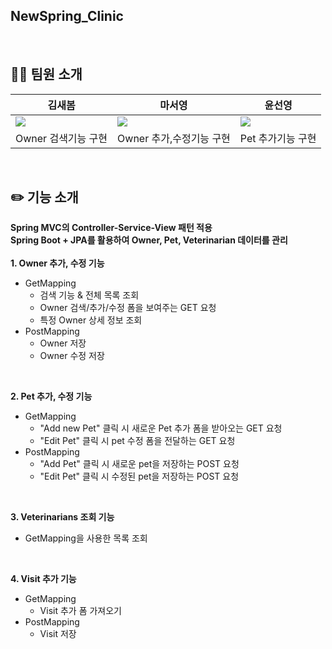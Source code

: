 ## NewSpring_Clinic
<br> 

## 👨‍💻 팀원 소개
| 김새봄 | 마서영 | 윤선영 |
| --- | --- | --- |
| <img src="https://avatars.githubusercontent.com/newspring0203" > | <img src="https://avatars.githubusercontent.com/luxihua" > | <img src="https://avatars.githubusercontent.com/yunsy1103"> | 
| Owner 검색기능 구현 | Owner 추가,수정기능 구현 | Pet 추가기능 구현 |

<br>

## ✏️ 기능 소개 
**Spring MVC의 Controller-Service-View 패턴 적용**
<br>
**Spring Boot + JPA를 활용하여 Owner, Pet, Veterinarian 데이터를 관리**
<br><br>
**1. Owner 추가, 수정 기능**
  - GetMapping
    * 검색 기능 & 전체 목록 조회
    * Owner 검색/추가/수정 폼을 보여주는 GET 요청
    * 특정 Owner 상세 정보 조회 
  - PostMapping
    * Owner 저장 
    * Owner 수정 저장
<br>

**2. Pet 추가, 수정 기능**
  - GetMapping
    * "Add new Pet" 클릭 시 새로운 Pet 추가 폼을 받아오는 GET 요청
    * "Edit Pet" 클릭 시 pet 수정 폼을 전달하는 GET 요청
  - PostMapping
    * "Add Pet" 클릭 시 새로운 pet을 저장하는 POST 요청
    * "Edit Pet" 클릭 시 수정된 pet을 저장하는 POST 요청
<br>

**3. Veterinarians 조회 기능**
  - GetMapping을 사용한 목록 조회
<br>

**4. Visit 추가 기능**
   - GetMapping
     * Visit 추가 폼 가져오기
   - PostMapping
     * Visit 저장
<br><br>
